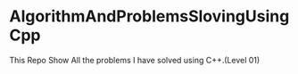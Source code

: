 # AlgorithmAndProblemsSlovingUsingCpp

This Repo Show All the problems I have solved using C++.(Level 01)
